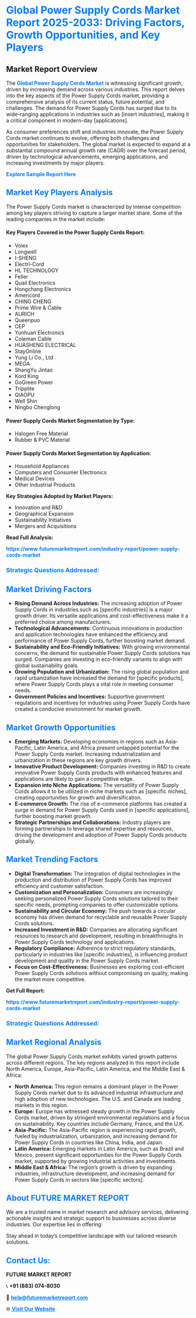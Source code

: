 <h1 style="color: #007BFF;">Global Power Supply Cords Market Report 2025-2033: Driving Factors, Growth Opportunities, and Key Players</h1>

<section id="overview">
<h2>Market Report Overview</h2>
<p>The <a href="https://www.futuremarketreport.com/industry-report/power-supply-cords-market" style="color: #007BFF; text-decoration: none;"><strong>Global Power Supply Cords Market</strong></a> is witnessing significant growth, driven by increasing demand across various industries. This report delves into the key aspects of the Power Supply Cords market, providing a comprehensive analysis of its current status, future potential, and challenges. The demand for Power Supply Cords has surged due to its wide-ranging applications in industries such as [insert industries], making it a critical component in modern-day [applications].</p>
<p>As consumer preferences shift and industries innovate, the Power Supply Cords market continues to evolve, offering both challenges and opportunities for stakeholders. The global market is expected to expand at a substantial compound annual growth rate (CAGR) over the forecast period, driven by technological advancements, emerging applications, and increasing investments by major players.</p>
</section>

<section id="overview">
<p><a href="https://www.futuremarketreport.com/request-sample/reportId=90391" style="color: #007BFF; text-decoration: none;"><strong>Explore Sample Report Here</strong></a></p>
</section>

<section id="key-players">
<h2 style="color: #007BFF;">Market Key Players Analysis</h2>
<p>The Power Supply Cords market is characterized by intense competition among key players striving to capture a larger market share. Some of the leading companies in the market include:</p>
<h4>Key Players Covered in the Power Supply Cords Report:</h4>
<ul><li>Volex</li><li>Longwell</li><li>I-SHENG</li><li>Electri-Cord</li><li>HL TECHNOLOGY</li><li>Feller</li><li>Quail Electronics</li><li>Hongchang Electronics</li><li>Americord</li><li>CHING CHENG</li><li>Prime Wire &amp; Cable</li><li>AURICH</li><li>Queenpuo</li><li>CEP</li><li>Yunhuan Electronics</li><li>Coleman Cable</li><li>HUASHENG ELECTRICAL</li><li>StayOnline</li><li>Yung Li Co., Ltd</li><li>MEGA</li><li>ShangYu Jintao</li><li>Kord King</li><li>GoGreen Power</li><li>Tripplite</li><li>QIAOPU</li><li>Well Shin</li><li>Ningbo Chenglong</li></ul>
<h4>Power Supply Cords Market Segmentation by Type:</h4>
<ul><li>Halogen Free Material</li><li>Rubber &amp; PVC Material</li></ul>

<h4>Power Supply Cords Market Segmentation by Application:</h4>
<ul><li>Household Appliances</li><li>Computers and Consumer Electronics</li><li>Medical Devices</li><li>Other Industrial Products</li></ul>
<p><strong>Key Strategies Adopted by Market Players:</strong></p>
<ul>
<li>Innovation and R&D</li>
<li>Geographical Expansion</li>
<li>Sustainability Initiatives</li>
<li>Mergers and Acquisitions</li>
</ul>
</section>

<section>
<p><strong>Read Full Analysis: </strong></p><a href="https://www.futuremarketreport.com/industry-report/power-supply-cords-market" style="color: #007BFF; text-decoration: none;"><strong>https://www.futuremarketreport.com/industry-report/power-supply-cords-market</strong></a>
<h3 style="color: #007BFF;">Strategic Questions Addressed:</h3>
</section>

<section id="driving-factors">
<h2 style="color: #007BFF;">Market Driving Factors</h2>
<ul>
<li><strong>Rising Demand Across Industries:</strong> The increasing adoption of Power Supply Cords in industries such as [specific industries] is a major growth driver. Its versatile applications and cost-effectiveness make it a preferred choice among manufacturers.</li>
<li><strong>Technological Advancements:</strong> Continuous innovations in production and application technologies have enhanced the efficiency and performance of Power Supply Cords, further boosting market demand.</li>
<li><strong>Sustainability and Eco-Friendly Initiatives:</strong> With growing environmental concerns, the demand for sustainable Power Supply Cords solutions has surged. Companies are investing in eco-friendly variants to align with global sustainability goals.</li>
<li><strong>Growing Population and Urbanization:</strong> The rising global population and rapid urbanization have increased the demand for [specific products], where Power Supply Cords plays a vital role in meeting consumer needs.</li>
<li><strong>Government Policies and Incentives:</strong> Supportive government regulations and incentives for industries using Power Supply Cords have created a conducive environment for market growth.</li>
</ul>
</section>

<section id="growth-opportunities">
<h2 style="color: #007BFF;">Market Growth Opportunities</h2>
<ul>
<li><strong>Emerging Markets:</strong> Developing economies in regions such as Asia-Pacific, Latin America, and Africa present untapped potential for the Power Supply Cords market. Increasing industrialization and urbanization in these regions are key growth drivers.</li>
<li><strong>Innovative Product Development:</strong> Companies investing in R&D to create innovative Power Supply Cords products with enhanced features and applications are likely to gain a competitive edge.</li>
<li><strong>Expansion into Niche Applications:</strong> The versatility of Power Supply Cords allows it to be utilized in niche markets such as [specific niches], creating opportunities for growth and diversification.</li>
<li><strong>E-commerce Growth:</strong> The rise of e-commerce platforms has created a surge in demand for Power Supply Cords used in [specific applications], further boosting market growth.</li>
<li><strong>Strategic Partnerships and Collaborations:</strong> Industry players are forming partnerships to leverage shared expertise and resources, driving the development and adoption of Power Supply Cords products globally.</li>
</ul>
</section>

<section id="trending-factors">
<h2 style="color: #007BFF;">Market Trending Factors</h2>
<ul>
<li><strong>Digital Transformation:</strong> The integration of digital technologies in the production and distribution of Power Supply Cords has improved efficiency and customer satisfaction.</li>
<li><strong>Customization and Personalization:</strong> Consumers are increasingly seeking personalized Power Supply Cords solutions tailored to their specific needs, prompting companies to offer customizable options.</li>
<li><strong>Sustainability and Circular Economy:</strong> The push towards a circular economy has driven demand for recyclable and reusable Power Supply Cords solutions.</li>
<li><strong>Increased Investment in R&D:</strong> Companies are allocating significant resources to research and development, resulting in breakthroughs in Power Supply Cords technology and applications.</li>
<li><strong>Regulatory Compliance:</strong> Adherence to strict regulatory standards, particularly in industries like [specific industries], is influencing product development and quality in the Power Supply Cords market.</li>
<li><strong>Focus on Cost-Effectiveness:</strong> Businesses are exploring cost-efficient Power Supply Cords solutions without compromising on quality, making the market more competitive.</li>
</ul>
</section>

<section>
<p><strong>Get Full Report: </strong></p><a href="https://www.futuremarketreport.com/industry-report/power-supply-cords-market" style="color: #007BFF; text-decoration: none;"><strong>https://www.futuremarketreport.com/industry-report/power-supply-cords-market</strong></a>
<h3 style="color: #007BFF;">Strategic Questions Addressed:</h3>
</section>


<section id="regional-analysis">
<h2 style="color: #007BFF;">Market Regional Analysis</h2>
<p>The global Power Supply Cords market exhibits varied growth patterns across different regions. The key regions analyzed in this report include North America, Europe, Asia-Pacific, Latin America, and the Middle East & Africa:</p>
<ul>
<li><strong>North America:</strong> This region remains a dominant player in the Power Supply Cords market due to its advanced industrial infrastructure and high adoption of new technologies. The U.S. and Canada are leading markets in this region.</li>
<li><strong>Europe:</strong> Europe has witnessed steady growth in the Power Supply Cords market, driven by stringent environmental regulations and a focus on sustainability. Key countries include Germany, France, and the U.K.</li>
<li><strong>Asia-Pacific:</strong> The Asia-Pacific region is experiencing rapid growth, fueled by industrialization, urbanization, and increasing demand for Power Supply Cords in countries like China, India, and Japan.</li>
<li><strong>Latin America:</strong> Emerging markets in Latin America, such as Brazil and Mexico, present significant opportunities for the Power Supply Cords market, supported by growing industrial activities and investments.</li>
<li><strong>Middle East & Africa:</strong> The region’s growth is driven by expanding industries, infrastructure development, and increasing demand for Power Supply Cords in sectors like [specific sectors].</li>
</ul>
</section>

<footer>
<h2 style="color: #007BFF;">About FUTURE MARKET REPORT</h2>
<p>We are a trusted name in market research and advisory services, delivering actionable insights and strategic support to businesses across diverse industries. Our expertise lies in offering:</p>

<p>Stay ahead in today’s competitive landscape with our tailored research solutions.</p>

<h2 style="color: #007BFF;">Contact Us:</h2>
<p><strong>FUTURE MARKET REPORT</strong></p>
<p>📞 <strong>+91 (883) 074-8030</strong></p>
<p>📧 <strong><a href="mailto:help@futuremarketreport.com" style="color: #007BFF;">help@futuremarketreport.com</a></strong></p>
<p>🌐 <strong><a href="https://www.futuremarketreport.com/" style="color: #007BFF;">Visit Our Website</a></strong></p>
</footer>